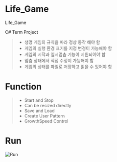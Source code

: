 # Life_Game
Life_Game

C# Term Project 
>+ 생명 게임의 규칙을 따라 정상 동작 해야 함
>+ 게임의 실행 환경 크기를 지정 변경이 가능해야 함
>+ 게임의 시작과 일시멈춤 기능이 지원되어야 함
>+ 멈춤 상태에서 직접 수정이 가능해야 함
>+ 게임의 상태를 파일로 저장하고 읽을 수 있어야 함

# Function
>+ Start and Stop
>+ Can be resized directly
>+ Save and Load
>+ Create User Pattern
>+ GrowthSpeed Control


# Run
![Run](http://cfile3.uf.tistory.com/image/99E259335A190C492DA4CE)
